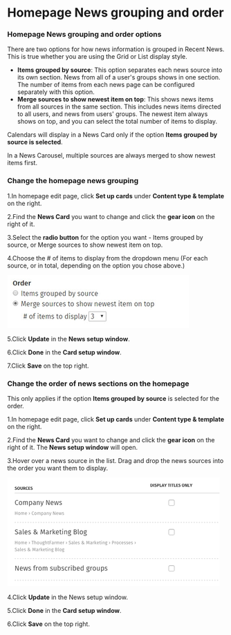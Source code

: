 # Homepage News grouping and order



### Homepage News grouping and order options <a id="section7"></a>

There are two options for how news information is grouped in Recent News. This is true whether you are using the Grid or List display style.

* **Items grouped by source**: This option separates each news source into its own section. News from all of a user's groups shows in one section. The number of items from each news page can be configured separately with this option.
* **Merge sources to show newest item on top**: This shows news items from all sources in the same section. This includes news items directed to all users, and news from users' groups. The newest item always shows on top, and you can select the total number of items to display.

Calendars will display in a News Card only if the option **Items grouped by source is selected**.  
  
In a News Carousel, multiple sources are always merged to show newest items first.

### Change the homepage news grouping <a id="section8"></a>

1.In homepage edit page, click **Set up cards** under **Content type & template** on the right.

2.Find the **News Card** you want to change and click the **gear icon** on the right of it.

3.Select the **radio button** for the option you want - Items grouped by source, or Merge sources to show newest item on top.

4.Choose the \# of items to display from the dropdown menu \(For each source, or in total, depending on the option you chose above.\)

![](../../../../../.gitbook/assets/1%20%28127%29.jpg)



5.Click **Update** in the **News setup window**.

6.Click **Done** in the **Card setup window**.

7.Click **Save** on the top right.

### Change the order of news sections on the homepage <a id="section6"></a>

This only applies if the option **Items grouped by source** is selected for the order.

1.In homepage edit page, click **Set up cards** under **Content type & template** on the right.

2.Find the **News Card** you want to change and click the **gear icon** on the right of it. The **News setup window** will open.

3.Hover over a news source in the list. Drag and drop the news sources into the order you want them to display.

![](../../../../../.gitbook/assets/2%20%2812%29.png)



4.Click **Update** in the News setup window.

5.Click **Done** in the **Card setup window**.

6.Click **Save** on the top right.

